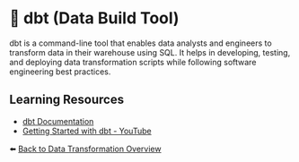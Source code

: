 # 🔄 dbt (Data Build Tool)

dbt is a command-line tool that enables data analysts and engineers to transform data in their warehouse using SQL. It helps in developing, testing, and deploying data transformation scripts while following software engineering best practices.

## Learning Resources
- [dbt Documentation](https://docs.getdbt.com/docs/introduction)
- [Getting Started with dbt - YouTube](https://www.youtube.com/watch?v=toSAAgLUHuk&list=PL3JVwFmb_BnTgfY1GLfJQAjT8fnmAx7zs)

⬅️ [Back to Data Transformation Overview](../../README.md#-data-transformation)

